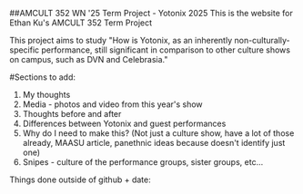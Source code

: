 ##AMCULT 352 WN '25 Term Project - Yotonix 2025
This is the website for Ethan Ku's AMCULT 352 Term Project

This project aims to study "How is Yotonix, as an inherently non-culturally-specific performance, still significant in comparison to other culture shows on campus, such as DVN and Celebrasia."

#Sections to add:
1) My thoughts
2) Media - photos and video from this year's show
3) Thoughts before and after
4) Differences between Yotonix and guest performances
5) Why do I need to make this? (Not just a culture show, have a lot of those already, MAASU article, panethnic ideas because doesn't identify just one)
6) Snipes - culture of the performance groups, sister groups, etc...

Things done outside of github + date: